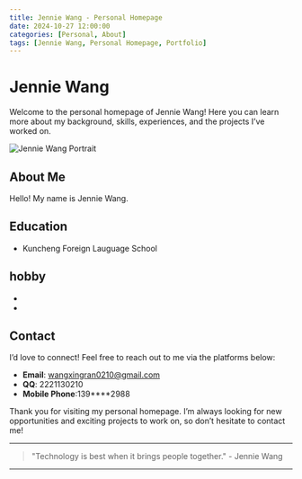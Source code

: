 ```yaml
---
title: Jennie Wang - Personal Homepage
date: 2024-10-27 12:00:00
categories: [Personal, About]
tags: [Jennie Wang, Personal Homepage, Portfolio]
---
```


# Jennie Wang
Welcome to the personal homepage of Jennie Wang! Here you can learn more about my background, skills, experiences, and the projects I’ve worked on.

![Jennie Wang Portrait](images/cover.jpg) <!-- Add your photo here -->

## About Me
Hello! My name is Jennie Wang.

## Education
- Kuncheng Foreign Lauguage School

## hobby
-  
-

## Contact
I’d love to connect! Feel free to reach out to me via the platforms below:

- **Email**: [wangxingran0210@gmail.com](mailto:wangxingran0210@gmail.com)
- **QQ**: 2221130210
- **Mobile Phone**:139****2988

Thank you for visiting my personal homepage. I’m always looking for new opportunities and exciting projects to work on, so don’t hesitate to contact me!

---

> "Technology is best when it brings people together." - Jennie Wang

---

